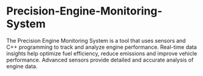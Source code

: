 # Precision-Engine-Monitoring-System
The Precision Engine Monitoring System is a tool that uses sensors and C++ programming to track and analyze engine performance. Real-time data insights help optimize fuel efficiency, reduce emissions and improve vehicle performance. Advanced sensors provide detailed and accurate analysis of engine data.

